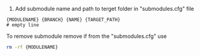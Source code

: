 1. Add submodule name and path to terget folder in "submodules.cfg" file
```
{MODULENAME} {BRANCH} {NAME} {TARGET_PATH}
# empty line
```

To remove submodule remove if from the "submodules.cfg" use
```sh
rm -rf {MODULENAME}
```